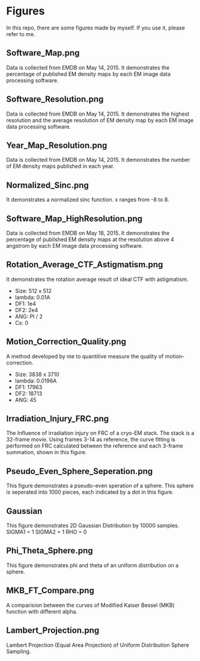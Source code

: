 # Figures
In this repo, there are some figures made by myself. If you use it, please refer to me.

## Software_Map.png
Data is collected from EMDB on May 14, 2015.
It demonstrates the percentage of published EM density maps by each EM image data
processing software.

## Software_Resolution.png
Data is collected from EMDB on May 14, 2015.
It demonstrates the highest resolution and the average resolution of EM density
map by each EM image data processing software.

## Year_Map_Resolution.png
Data is collected from EMDB on May 14, 2015.
It demonstrates the number of EM density maps published in each year.

## Normalized_Sinc.png
It demonstrates a normalized sinc function. x ranges from -8 to 8.

## Software_Map_HighResolution.png
Data is collected from EMDB on May 18, 2015.
It demonstrates the percentage of published EM density maps at the resolution
above 4 angstrom by each EM image data processing software.

## Rotation_Average_CTF_Astigmatism.png
It demonstrates the rotation average result of ideal CTF with astigmatism.
* Size: 512 x 512
* lambda: 0.01A
* DF1: 1e4
* DF2: 2e4
* ANG: PI / 2
* Cs: 0

## Motion_Correction_Quality.png
A method developed by me to quantitive measure the quality of motion-correction.
* Size: 3838 x 3710
* lambda: 0.0196A
* DF1: 17963
* DF2: 18713
* ANG: 45

## Irradiation_Injury_FRC.png
The Influence of irradiation injury on FRC of a cryo-EM stack. 
The stack is a 32-frame movie. Using frames 3-14 as reference, the curve fitting
is performed on FRC calculated between the reference and each 3-frame summation,
shown in this figure.

## Pseudo_Even_Sphere_Seperation.png
This figure demonstrates a pseudo-even speration of a sphere. This sphere is
seperated into 1000 pieces, each indicated by a dot in this figure.

## Gaussian
This figure demonstrates 2D Gaussian Distribution by 10000 samples.
SIGMA1 = 1
SIGMA2 = 1
RHO = 0

## Phi_Theta_Sphere.png
This figure demonstrates phi and theta of an uniform distribution on a sphere.

## MKB_FT_Compare.png
A comparision between the curves of Modified Kaiser Bessel (MKB) function with
different alpha.

## Lambert_Projection.png
Lambert Projection (Equal Area Projection) of Uniform Distribution Sphere
Sampling.
